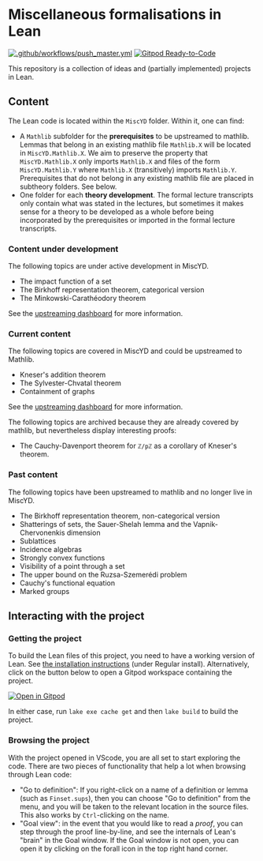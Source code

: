 # Miscellaneous formalisations in Lean

[![.github/workflows/push_master.yml](https://github.com/YaelDillies/MiscYD/actions/workflows/push_master.yml/badge.svg)](https://github.com/YaelDillies/MiscYD/actions/workflows/push_master.yml)
[![Gitpod Ready-to-Code](https://img.shields.io/badge/Gitpod-ready--to--code-blue?logo=gitpod)](https://gitpod.io/#https://github.com/YaelDillies/MiscYD)

This repository is a collection of ideas and (partially implemented) projects in Lean.

## Content

The Lean code is located within the `MiscYD` folder. Within it, one can find:
* A `Mathlib` subfolder for the **prerequisites** to be upstreamed to mathlib. Lemmas that belong in an existing mathlib file `Mathlib.X` will be located in `MiscYD.Mathlib.X`. We aim to preserve the property that `MiscYD.Mathlib.X` only imports `Mathlib.X` and files of the form `MiscYD.Mathlib.Y` where `Mathlib.X` (transitively) imports `Mathlib.Y`. Prerequisites that do not belong in any existing mathlib file are placed in subtheory folders. See below.
* One folder for each **theory development**. The formal lecture transcripts only contain what was stated in the lectures, but sometimes it makes sense for a theory to be developed as a whole before being incorporated by the prerequisites or imported in the formal lecture transcripts.

### Content under development

The following topics are under active development in MiscYD.

* The impact function of a set
* The Birkhoff representation theorem, categorical version
* The Minkowski-Carathéodory theorem

See the [upstreaming dashboard](https://yaeldillies.github.io/MiscYD/upstreaming) for more information.

### Current content

The following topics are covered in MiscYD and could be upstreamed to Mathlib.

* Kneser's addition theorem
* The Sylvester-Chvatal theorem
* Containment of graphs

See the [upstreaming dashboard](https://yaeldillies.github.io/MiscYD/upstreaming) for more information.

The following topics are archived because they are already covered by mathlib, but nevertheless display interesting proofs:
* The Cauchy-Davenport theorem for `ℤ/pℤ` as a corollary of Kneser's theorem.

### Past content

The following topics have been upstreamed to mathlib and no longer live in MiscYD.

* The Birkhoff representation theorem, non-categorical version
* Shatterings of sets, the Sauer-Shelah lemma and the Vapnik-Chervonenkis dimension
* Sublattices
* Incidence algebras
* Strongly convex functions
* Visibility of a point through a set
* The upper bound on the Ruzsa-Szemerédi problem
* Cauchy's functional equation
* Marked groups

## Interacting with the project

### Getting the project

To build the Lean files of this project, you need to have a working version of Lean.
See [the installation instructions](https://leanprover-community.github.io/get_started.html) (under Regular install).
Alternatively, click on the button below to open a Gitpod workspace containing the project.

[![Open in Gitpod](https://gitpod.io/button/open-in-gitpod.svg)](https://gitpod.io/#https://github.com/YaelDillies/LeanAPAP)

In either case, run `lake exe cache get` and then `lake build` to build the project.

### Browsing the project

With the project opened in VScode, you are all set to start exploring the code. There are two pieces of functionality that help a lot when browsing through Lean code:

* "Go to definition": If you right-click on a name of a definition or lemma (such as `Finset.sups`), then you can choose "Go to definition" from the menu, and you will be taken to the relevant location in the source files. This also works by `Ctrl`-clicking on the name.
* "Goal view": in the event that you would like to read a *proof*, you can step through the proof line-by-line, and see the internals of Lean's "brain" in the Goal window. If the Goal window is not open, you can open it by clicking on the forall icon in the top right hand corner.
